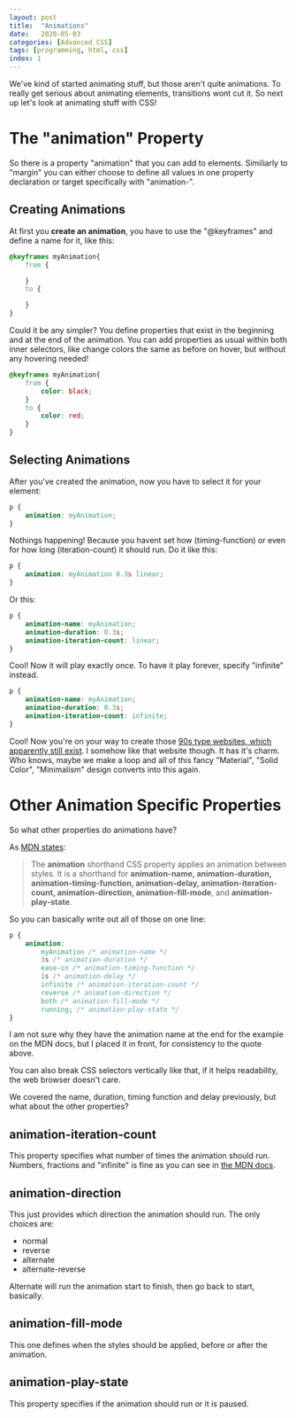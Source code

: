 ```yaml
---
layout: post
title:  "Animations"
date:   2020-05-03
categories: [Advanced CSS]
tags: [programming, html, css]
index: 1
---
```


We've kind of started animating stuff, but those aren't quite animations. To really get serious about animating elements, transitions wont cut it. So next up let's look at animating stuff with CSS!

# The "animation" Property

So there is a property "animation" that you can add to elements. Similiarly to "margin" you can either choose to define all values in one property declaration or target specifically with "animation-".

## Creating Animations

At first you **create an animation**, you have to use the "@keyframes" and define a name for it, like this:

```css
@keyframes myAnimation{
    from {

    }
    to {

    }
}
```

Could it be any simpler? You define properties that exist in the beginning and at the end of the animation. You can add properties as usual within both inner selectors, like change colors the same as before on hover, but without any hovering needed!

```css
@keyframes myAnimation{
    from {
        color: black;
    }
    to {
        color: red;
    }
}
```

## Selecting Animations

After you've created the animation, now you have to select it for your element:

```css
p {
    animation: myAnimation;
}
```

Nothings happening! Because you havent set how (timing-function) or even for how long (iteration-count) it should run. Do it like this:

```css
p {
    animation: myAnimation 0.3s linear;
}
```

Or this:

```css
p {
    animation-name: myAnimation;
    animation-duration: 0.3s;
    animation-iteration-count: linear;
}
```

Cool! Now it will play exactly once. To have it play forever, specify "infinite" instead.

```css
p {
    animation-name: myAnimation;
    animation-duration: 0.3s;
    animation-iteration-count: infinite;
}
```

Cool! Now you're on your way to create those [90s type websites, which apparently still exist](https://www.lingscars.com/). I somehow like that website though. It has it's charm. Who knows, maybe we make a loop and all of this fancy "Material", "Solid Color", "Minimalism" design converts into this again. 

# Other Animation Specific Properties

So what other properties do animations have?

As [MDN states](https://developer.mozilla.org/en-US/docs/Web/CSS/animation):

>The **animation** shorthand CSS property applies an animation between styles. It is a shorthand for **animation-name, animation-duration, animation-timing-function, animation-delay, animation-iteration-count, animation-direction, animation-fill-mode**, and **animation-play-state**.

So you can basically write out all of those on one line:

```css
p {
    animation: 
        myAnimation /* animation-name */
        3s /* animation-duration */
        ease-in /* animation-timing-function */
        1s /* animation-delay */
        infinite /* animation-iteration-count */
        reverse /* animation-direction */
        both /* animation-fill-mode */
        running; /* animation-play-state */
}
```

I am not sure why they have the animation name at the end for the example on the MDN docs, but I placed it in front, for consistency to the quote above.

You can also break CSS selectors vertically like that, if it helps readability, the web browser doesn't care.

We covered the name, duration, timing function and delay previously, but what about the other properties?

## animation-iteration-count

This property specifies what number of times the animation should run. Numbers, fractions and "infinite" is fine as you can see in [the MDN docs](https://developer.mozilla.org/en-US/docs/Web/CSS/animation-iteration-count).

## animation-direction

This just provides which direction the animation should run. The only choices are:

* normal
* reverse
* alternate
* alternate-reverse

Alternate will run the animation start to finish, then go back to start, basically.

## animation-fill-mode

This one defines when the styles should be applied, before or after the animation.

## animation-play-state

This property specifies if the animation should run or it is paused.